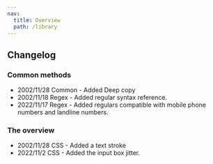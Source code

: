 ```yaml
---
nav:
  title: Overview
  path: /library
---
```


## Changelog

### Common methods

- 2002/11/28 Common - Added Deep copy
- 2002/11/18 Regex - Added regular syntax reference.
- 2022/11/17 Regex - Added regulars compatible with mobile phone numbers and landline numbers.

### The overview

- 2002/11/28 CSS - Added a text stroke
- 2022/11/2 CSS - Added the input box jitter.
